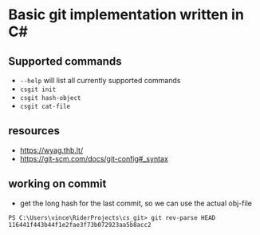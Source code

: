 # Basic git implementation written in C#

## Supported commands
- `--help` will list all currently supported commands  
- `csgit init`
- `csgit hash-object`
- `csgit cat-file`

## resources
- https://wyag.thb.lt/
- https://git-scm.com/docs/git-config#_syntax


## working on commit
- get the long hash for the last commit, so we can use the actual obj-file
```
PS C:\Users\vince\RiderProjects\cs_git> git rev-parse HEAD
116441f443b44f1e2fae3f73b072923aa5b8acc2
```